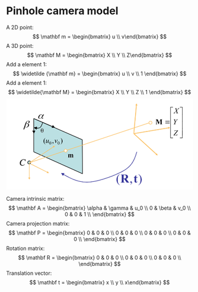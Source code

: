 # Pinhole camera model

A 2D point:
$$
\mathbf m = \begin{bmatrix} u \\ v\end{bmatrix}
$$
A 3D point:
$$
\mathbf M = \begin{bmatrix} X \\ Y \\ Z\end{bmatrix}
$$
Add a element 1:
$$
\widetilde {\mathbf m} = \begin{bmatrix} u \\ v \\ 1 \end{bmatrix}
$$
Add a element 1:
$$
\widetilde{\mathbf M} = \begin{bmatrix} X \\ Y \\ Z \\ 1 \end{bmatrix}
$$
![1568187804451](camera_calibration.assets/1568187804451.png)



Camera intrinsic matrix:
$$
\mathbf A = \begin{bmatrix}
\alpha & \gamma & u_0 \\
0 & \beta & v_0 \\
0 & 0 & 1 \\
\end{bmatrix}
$$
Camera projection matrix:
$$
\mathbf P
= \begin{bmatrix}
0 & 0 & 0 \\
0 & 0 & 0 \\
0 & 0 & 0 \\
0 & 0 & 0 \\
\end{bmatrix}
$$
Rotation matrix:
$$
\mathbf R
= \begin{bmatrix}
0 & 0 & 0 \\
0 & 0 & 0 \\
0 & 0 & 0 \\
\end{bmatrix}
$$
Translation vector:
$$
\mathbf t = \begin{bmatrix} x \\ y \\ x\end{bmatrix}
$$


